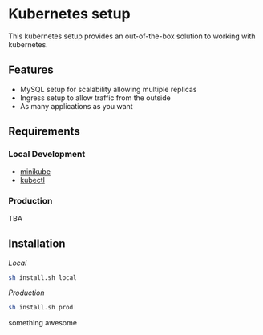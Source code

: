 # Kubernetes setup

This kubernetes setup provides an out-of-the-box solution to working with kubernetes.

## Features

- MySQL setup for scalability allowing multiple replicas
- Ingress setup to allow traffic from the outside
- As many applications as you want

## Requirements

### Local Development

- [minikube](https://minikube.sigs.k8s.io/docs/start/)
- [kubectl](https://kubernetes.io/docs/tasks/tools/)

### Production

TBA

## Installation

_Local_
```bash
sh install.sh local
```

_Production_
```bash
sh install.sh prod
```

something awesome